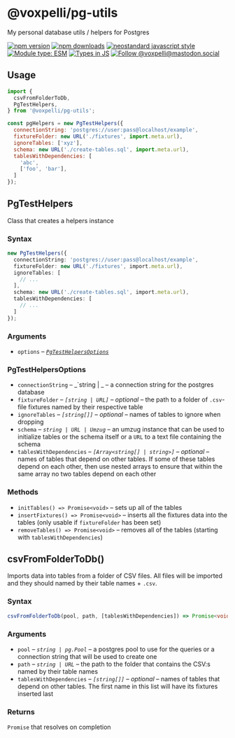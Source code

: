# @voxpelli/pg-utils

My personal database utils / helpers for Postgres

[![npm version](https://img.shields.io/npm/v/@voxpelli/pg-utils.svg?style=flat)](https://www.npmjs.com/package/@voxpelli/pg-utils)
[![npm downloads](https://img.shields.io/npm/dm/@voxpelli/pg-utils.svg?style=flat)](https://www.npmjs.com/package/@voxpelli/pg-utils)
[![neostandard javascript style](https://img.shields.io/badge/code_style-neostandard-7fffff?style=flat&labelColor=ff80ff)](https://github.com/neostandard/neostandard)
[![Module type: ESM](https://img.shields.io/badge/module%20type-esm-brightgreen)](https://github.com/voxpelli/badges-cjs-esm)
[![Types in JS](https://img.shields.io/badge/types_in_js-yes-brightgreen)](https://github.com/voxpelli/types-in-js)
[![Follow @voxpelli@mastodon.social](https://img.shields.io/mastodon/follow/109247025527949675?domain=https%3A%2F%2Fmastodon.social&style=social)](https://mastodon.social/@voxpelli)

## Usage

```javascript
import {
  csvFromFolderToDb,
  PgTestHelpers,
} from '@voxpelli/pg-utils';

const pgHelpers = new PgTestHelpers({
  connectionString: 'postgres://user:pass@localhost/example',
  fixtureFolder: new URL('./fixtures', import.meta.url),
  ignoreTables: ['xyz'],
  schema: new URL('./create-tables.sql', import.meta.url),
  tablesWithDependencies: [
    'abc',
    ['foo', 'bar'],
  ]
});
```

## PgTestHelpers

Class that creates a helpers instance

### Syntax

```ts
new PgTestHelpers({
  connectionString: 'postgres://user:pass@localhost/example',
  fixtureFolder: new URL('./fixtures', import.meta.url),
  ignoreTables: [
    // ...
  ],
  schema: new URL('./create-tables.sql', import.meta.url),
  tablesWithDependencies: [
    // ...
  ]
});
```

### Arguments

* `options` – _[`PgTestHelpersOptions`](#pgtesthelpersoptions)_

### PgTestHelpersOptions

* `connectionString` – _`string | _ – a connection string for the postgres database
* `fixtureFolder` – _`[string | URL]`_ – _optional_ – the path to a folder of `.csv`-file fixtures named by their respective table
* `ignoreTables` – _`[string[]]`_ – _optional_ – names of tables to ignore when dropping
* `schema` – _`string | URL | Umzug`_ – an umzug instance that can be used to initialize tables or the schema itself or a `URL` to a text file containing the schema
* `tablesWithDependencies` – _`[Array<string[] | string>]`_ – _optional_ – names of tables that depend on other tables. If some of these tables depend on each other, then use nested arrays to ensure that within the same array no two tables depend on each other

### Methods

* `initTables() => Promise<void>` – sets up all of the tables
* `insertFixtures() => Promise<void>` – inserts all the fixtures data into the tables (only usable if `fixtureFolder` has been set)
* `removeTables() => Promise<void>` – removes all of the tables (starting with `tablesWithDependencies`)

## csvFromFolderToDb()

Imports data into tables from a folder of CSV files. All files will be imported and they should named by their table names + `.csv`.

### Syntax

```ts
csvFromFolderToDb(pool, path, [tablesWithDependencies]) => Promise<void>
```

### Arguments

* `pool` – _`string | pg.Pool`_ – a postgres pool to use for the queries or a connection string that will be used to create one
* `path` – _`string | URL`_ – the path to the folder that contains the CSV:s named by their table names
* `tablesWithDependencies` – _`[string[]]`_ – _optional_ – names of tables that depend on other tables. The first name in this list will have its fixtures inserted last

### Returns

`Promise` that resolves on completion

<!-- ## Used by

* [`example`](https://example.com/) – used by this one to do X and Y

## Similar modules

* [`example`](https://example.com/) – is similar in this way

## See also

* [Announcement blog post](#)
* [Announcement tweet](#) -->
